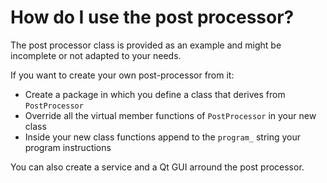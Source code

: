 # How do I use the post processor?
The post processor class is provided as an example and might be incomplete or not adapted to your needs.

If you want to create your own post-processor from it:
- Create a package in which you define a class that derives from `PostProcessor`
- Override all the virtual member functions of `PostProcessor` in your new class
- Inside your new class functions append to the `program_` string your program instructions

You can also create a service and a Qt GUI arround the post processor.
